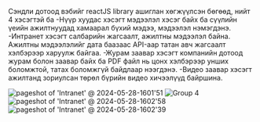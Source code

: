 Сэндли дотоод вэбийг reactJS library ашиглан хөгжүүлсэн бөгөөд, нийт 4 хэсэгтэй ба 
  -Нүүр хуудас хэсэгт мэдээлэл хэсэг байх ба сүүлийн үеийн ажилтнуудад хамаарал бүхий мэдээ, мэдээлэл нэмэгдэнэ.
  -Интранет хэсэгт салбарийн жагсаалт, ажилтны мэдээлэл байна. Ажилтны мэдээлэлийг дата баазаас API-аар татан авч жагсаалт хэлбэрээр харуулж байгаа.
  -Журам заавар хэсэгт компанийн дотоод журам болон заавар байх ба PDF файл нь цонх хэлбэрээр унших боломжтой, татах боломжгүй байдлаар нээгдэнэ.
  -Видео заавар хэсэгт ажилтанд зориулсан төрөл бүрийн видео хичээлүүд байршина.
  
![pageshot of 'Intranet' @ 2024-05-28-1601'51](https://github.com/dulgx/sendly-intranet-copy/assets/132341875/af18706c-3559-434d-a480-f8ca203eb48f)
![Group 4](https://github.com/dulgx/sendly-intranet-copy/assets/132341875/6579878a-496b-4e47-b6f0-c83cbc76649e)
![pageshot of 'Intranet' @ 2024-05-28-1602'58](https://github.com/dulgx/sendly-intranet-copy/assets/132341875/096ed352-4eee-42f2-9179-c95c71c98387)
![pageshot of 'Intranet' @ 2024-05-28-1602'39](https://github.com/dulgx/sendly-intranet-copy/assets/132341875/6e887bae-5e70-4fa3-ac72-087e5daeed14)
